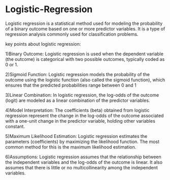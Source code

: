 # Logistic-Regression

Logistic regression is a statistical method used for modeling the probability of a binary outcome based on one or more predictor variables. It is a type of regression analysis commonly used for classification problems.

key points about logistic regression:

1)Binary Outcome: Logistic regression is used when the dependent variable (the outcome) is categorical with two possible outcomes, typically coded as 0 or 1.

2)Sigmoid Function: Logistic regression models the probability of the outcome using the logistic function (also called the sigmoid function), which ensures that the predicted probabilities range between 0 and 1

3)Linear Combination: In logistic regression, the log-odds of the outcome (logit) are modeled as a linear combination of the predictor variables.

4)Model Interpretation: The coefficients (beta) obtained from logistic regression represent the change in the log-odds of the outcome associated with a one-unit change in the predictor variable, holding other variables constant.

5)Maximum Likelihood Estimation: Logistic regression estimates the parameters (coefficients) by maximizing the likelihood function. The most common method for this is the maximum likelihood estimation.

6)Assumptions: Logistic regression assumes that the relationship between the independent variables and the log-odds of the outcome is linear. It also assumes that there is little or no multicollinearity among the independent variables.
